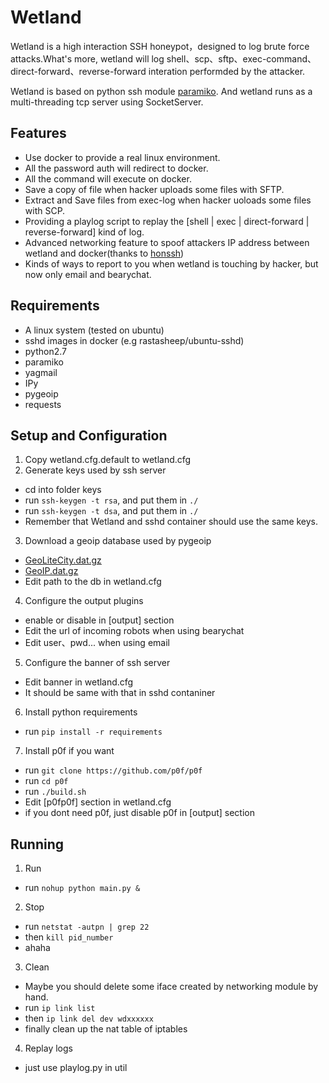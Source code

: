 # Wetland
Wetland is a high interaction SSH honeypot，designed to log brute force attacks.What's more, wetland will log shell、scp、sftp、exec-command、direct-forward、reverse-forward interation performded by the attacker.

Wetland is based on python ssh module [paramiko](https://github.com/paramiko/paramiko/). And wetland runs as a multi-threading tcp server using SocketServer.

## Features
* Use docker to provide a real linux environment.
* All the password auth will redirect to docker.
* All the command will execute on docker.
* Save a copy of file when hacker uploads some files with SFTP.
* Extract and Save files from exec-log when hacker uoloads some files with SCP.
* Providing a playlog script to replay the [shell | exec | direct-forward | reverse-forward] kind of log.
* Advanced networking feature to spoof attackers IP address between wetland and docker(thanks to [honssh](https://github.com/tnich/honssh))
* Kinds of ways to report to you when wetland is touching by hacker, but now only email and bearychat.

## Requirements
* A linux system (tested on ubuntu)
* sshd images in docker (e.g rastasheep/ubuntu-sshd)
* python2.7
* paramiko
* yagmail
* IPy
* pygeoip
* requests

## Setup and Configuration
1. Copy wetland.cfg.default to wetland.cfg
2. Generate keys used by ssh server
  * cd into folder keys
  * run `ssh-keygen -t rsa`, and put them in `./`
  * run `ssh-keygen -t dsa`, and put them in `./`
  * Remember that Wetland and sshd container should use the same keys.
3. Download a geoip database used by pygeoip
  * [GeoLiteCity.dat.gz](http://geolite.maxmind.com/download/geoip/database/GeoLiteCity.dat.gz)
  * [GeoIP.dat.gz]( http://geolite.maxmind.com/download/geoip/database/GeoLiteCountry/GeoIP.dat.gz)
  * Edit path to the db in wetland.cfg
4. Configure the output plugins
  * enable or disable in [output] section
  * Edit the url of incoming robots when using bearychat
  * Edit user、pwd... when using email
5. Configure the banner of ssh server
  * Edit banner in wetland.cfg
  * It should be same with that in sshd contaniner
6. Install python requirements
  * run `pip install -r requirements`
7. Install p0f if you want
  * run `git clone https://github.com/p0f/p0f`
  * run `cd p0f`
  * run `./build.sh`
  * Edit [p0fp0f] section in wetland.cfg
  * if you dont need p0f, just disable p0f in [output] section

## Running
1. Run
  * run `nohup python main.py &`
2. Stop
  * run `netstat -autpn | grep 22`
  * then `kill pid_number`
  * ahaha
3. Clean
  * Maybe you should delete some iface created by networking module by hand.
  * run `ip link list`
  * then `ip link del dev wdxxxxxx`
  * finally clean up the nat table of iptables
4. Replay logs
  * just use playlog.py in util

